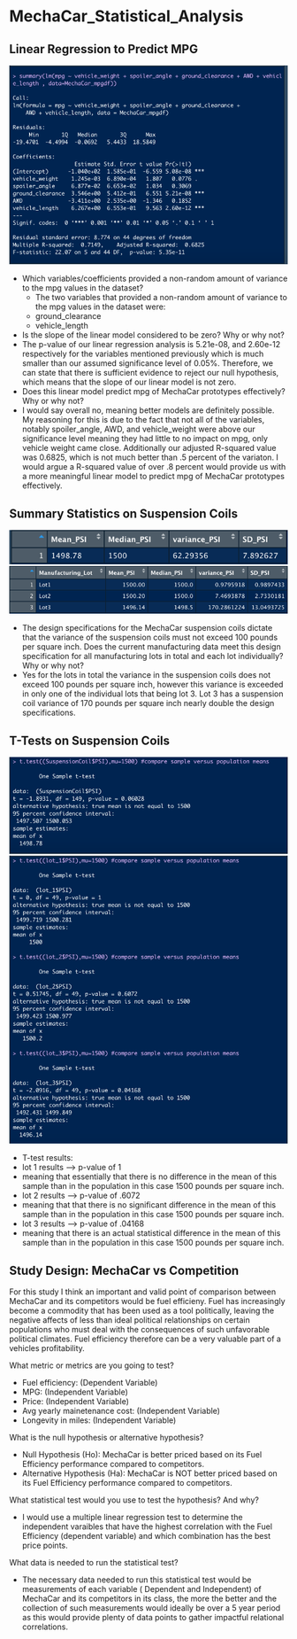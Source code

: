 # MechaCar_Statistical_Analysis

## Linear Regression to Predict MPG

![Module 15-1](https://github.com/MichaelG-B/MechaCar_Statistical_Analysis/blob/99d2f05921b8969a3ad54da601489a61356a8caf/Module%2015-1.png)

- Which variables/coefficients provided a non-random amount of variance to the mpg values in the dataset?
  - The two variables that provided a non-random amount of variance to the mpg values in the dataset were:
   - ground_clearance
   - vehicle_length
- Is the slope of the linear model considered to be zero? Why or why not?
 - The p-value of our linear regression analysis is 5.21e-08, and 2.60e-12 respectively for the variables mentioned previously which is much smaller than our assumed significance level of 0.05%. Therefore, we can state that there is sufficient evidence to reject our null hypothesis, which means that the slope of our linear model is not zero.
- Does this linear model predict mpg of MechaCar prototypes effectively? Why or why not?
 - I would say overall no, meaning better models are definitely possible. My reasoning for this is due to the fact that not all of the variables, notably spoiler_angle, AWD, and vehicle_weight were above our significance level meaning they had little to no impact on mpg, only vehicle weight came close. Additionally our adjusted R-squared value was 0.6825, which is not much better than .5 percent of the variaton. I would argue a R-squared value of over .8 percent would provide us with a more meaningful linear model to predict mpg of MechaCar prototypes effectively.

## Summary Statistics on Suspension Coils

![Module 15-2](https://github.com/MichaelG-B/MechaCar_Statistical_Analysis/blob/99d2f05921b8969a3ad54da601489a61356a8caf/Module%2015-2.png)
![Module 15-3](https://github.com/MichaelG-B/MechaCar_Statistical_Analysis/blob/99d2f05921b8969a3ad54da601489a61356a8caf/Module%2015-3.png)

- The design specifications for the MechaCar suspension coils dictate that the variance of the suspension coils must not exceed 100 pounds per square inch. Does the current manufacturing data meet this design specification for all manufacturing lots in total and each lot individually? Why or why not?
 - Yes for the lots in total the variance in the suspension coils does not exceed 100 pounds per square inch, however this variance is exceeded in only one of the individual lots that being lot 3. Lot 3 has a suspension coil variance of 170 pounds per square inch nearly double the design specifications.

## T-Tests on Suspension Coils

![Module 15-4](https://github.com/MichaelG-B/MechaCar_Statistical_Analysis/blob/99d2f05921b8969a3ad54da601489a61356a8caf/Module%2015-4.png)
![Module 15-5](https://github.com/MichaelG-B/MechaCar_Statistical_Analysis/blob/99d2f05921b8969a3ad54da601489a61356a8caf/Module%2015-5.png)

- T-test results:
 - lot 1 results --> p-value of 1
  - meaning that essentially that there is no difference in the mean of this sample than in the population in this case 1500 pounds per square inch.
 - lot 2 results --> p-value of .6072
  - meaning that that there is no significant difference in the mean of this sample than in the population in this case 1500 pounds per square inch.
 - lot 3 results --> p-value of .04168
  - meaning that there is an actual statistical difference in the mean of this sample than in the population in this case 1500 pounds per square inch.

## Study Design: MechaCar vs Competition

For this study I think an important and valid point of comparison between MechaCar and its competitors would be fuel efficieny. Fuel has increasingly become a commodity that has been used as a tool politically, leaving the negative affects of less than ideal political relationships on certain populations who must deal with the consequences of such unfavorable political climates. Fuel efficiency therefore can be a very valuable part of a vehicles profitability.

What metric or metrics are you going to test?
 - Fuel efficiency: (Dependent Variable)
 - MPG: (Independent Variable)
 - Price: (Independent Variable)
 - Avg yearly mainetenance cost: (Independent Variable)
 - Longevity in miles: (Independent Variable)

What is the null hypothesis or alternative hypothesis?
 - Null Hypothesis (Ho): MechaCar is better priced based on its Fuel Efficiency performance compared to competitors.
 - Alternative Hypothesis (Ha): MechaCar is NOT better priced based on its Fuel Efficiency performance compared to competitors.

What statistical test would you use to test the hypothesis? And why?
 - I would use a multiple linear regression test to determine the independent varaibles that have the highest correlation with the Fuel Efficiency (dependent variable) and which combination has the best price points.

What data is needed to run the statistical test?
 - The necessary data needed to run this statistical test would be measurements of each variable ( Dependent and Independent) of MechaCar and its competitors in its class, the more the better and the collection of such measurements would ideally be over a 5 year period as this would provide plenty of data points to gather impactful relational correlations.
